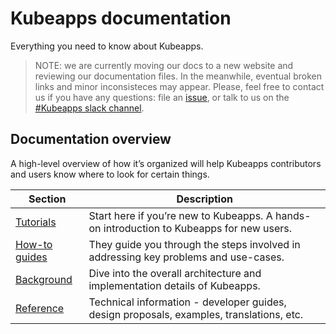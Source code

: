 # Kubeapps documentation

Everything you need to know about Kubeapps.

> NOTE: we are currently moving our docs to a new website and reviewing our documentation files. In the meanwhile, eventual  broken links and minor inconsisteces may appear. Please, feel free to contact us if you have any questions: file an [issue](https://github.com/vmware-tanzu/kubeapps/issues), or talk to us on the [#Kubeapps slack channel](https://kubernetes.slack.com/messages/kubeapps).

## Documentation overview

A high-level overview of how it’s organized will help Kubeapps contributors and users know where to look for certain things.

| Section                     | Description                                                                              |
| --------------------------- | ---------------------------------------------------------------------------------------- |
| [Tutorials](./tutorials/)   | Start here if you’re new to Kubeapps. A hands-on introduction to Kubeapps for new users. |
| [How-to guides](./howto/)   | They guide you through the steps involved in addressing key problems and use-cases.      |
| [Background](./background/) | Dive into the overall architecture and implementation details of Kubeapps.               |
| [Reference](./reference/)   | Technical information - developer guides, design proposals, examples, translations, etc. |
